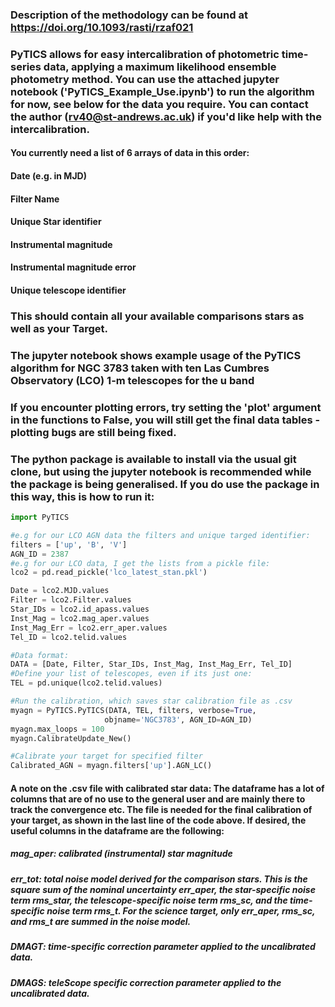 ### Description of the methodology can be found at https://doi.org/10.1093/rasti/rzaf021

### PyTICS allows for easy intercalibration of photometric time-series data, applying a maximum likelihood ensemble photometry method. You can use the attached jupyter notebook ('PyTICS_Example_Use.ipynb') to run the algorithm for now, see below for the data you require. You can contact the author (rv40@st-andrews.ac.uk) if you'd like help with the intercalibration.

#### You currently need a list of 6 arrays of data in this order:
#### Date (e.g. in MJD)
#### Filter Name
#### Unique Star identifier
#### Instrumental magnitude
#### Instrumental magnitude error
#### Unique telescope identifier

### This should contain all your available comparisons stars as well as your Target.

### The jupyter notebook shows example usage of the PyTICS algorithm for NGC 3783 taken with ten Las Cumbres Observatory (LCO) 1-m telescopes for the u band 

### If you encounter plotting errors, try setting the 'plot' argument in the functions to False, you will still get the final data tables - plotting bugs are still being fixed.

### The python package is available to install via the usual git clone, but using the jupyter notebook is recommended while the package is being generalised. If you do use the package in this way, this is how to run it:

```python
import PyTICS

#e.g for our LCO AGN data the filters and unique targed identifier:
filters = ['up', 'B', 'V']
AGN_ID = 2387
#e.g for our LCO data, I get the lists from a pickle file:
lco2 = pd.read_pickle('lco_latest_stan.pkl')

Date = lco2.MJD.values
Filter = lco2.Filter.values
Star_IDs = lco2.id_apass.values
Inst_Mag = lco2.mag_aper.values
Inst_Mag_Err = lco2.err_aper.values
Tel_ID = lco2.telid.values

#Data format:
DATA = [Date, Filter, Star_IDs, Inst_Mag, Inst_Mag_Err, Tel_ID]
#Define your list of telescopes, even if its just one:
TEL = pd.unique(lco2.telid.values)

#Run the calibration, which saves star calibration file as .csv
myagn = PyTICS.PyTICS(DATA, TEL, filters, verbose=True,
                     objname='NGC3783', AGN_ID=AGN_ID)
myagn.max_loops = 100
myagn.CalibrateUpdate_New()

#Calibrate your target for specified filter
Calibrated_AGN = myagn.filters['up'].AGN_LC()

```
#### A note on the .csv file with calibrated star data: The dataframe has a lot of columns that are of no use to the general user and are mainly there to track the convergence etc. The file is needed for the final calibration of your target, as shown in the last line of the code above. If desired, the useful columns in the dataframe are the following:

##### mag_aper: calibrated (instrumental) star magnitude

##### err_tot: total noise model derived for the comparison stars. This is the square sum of the nominal uncertainty err_aper, the star-specific noise term rms_star, the telescope-specific noise term rms_sc, and the time-specific noise term rms_t. For the science target, only err_aper, rms_sc, and rms_t are summed in the noise model.

##### DMAGT: time-specific correction parameter applied to the uncalibrated data.

##### DMAGS: teleScope specific correction parameter applied to the uncalibrated data.


